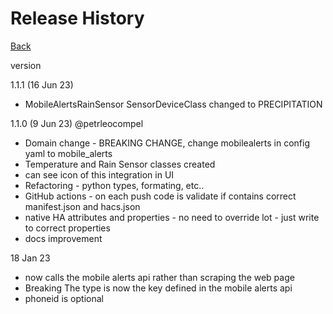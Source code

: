 # Release History

[Back](./README.md)


version

1.1.1 (16 Jun 23)
- MobileAlertsRainSensor SensorDeviceClass changed to PRECIPITATION

1.1.0 (9 Jun 23)
@petrleocompel
- Domain change - BREAKING CHANGE, change mobilealerts in config yaml to mobile_alerts
- Temperature and Rain Sensor classes created
- can see icon of this integration in UI
- Refactoring - python types, formating, etc..
- GitHub actions - on each push code is validate if contains correct manifest.json and hacs.json
- native HA attributes and properties - no need to override lot - just write to correct properties
- docs improvement

18 Jan 23
- now calls the mobile alerts api rather than scraping the web page
- Breaking The type is now the key defined in the mobile alerts api
- phoneid is optional